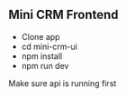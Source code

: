 ## Mini CRM Frontend

- Clone app
- cd mini-crm-ui
- npm install
- npm run dev

Make sure api is running first